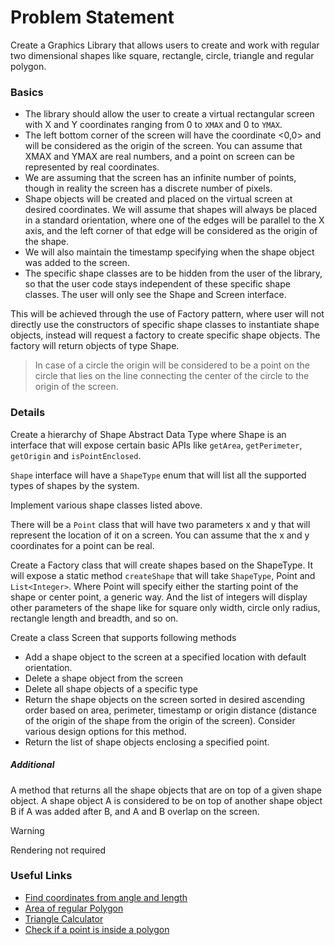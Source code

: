 # Problem Statement

Create a Graphics Library that allows users to create and work with regular two dimensional shapes like square, rectangle, circle, triangle and regular polygon.

### Basics
- The library should allow the user to create a virtual rectangular screen with X and Y coordinates ranging from 0 to `XMAX` and 0 to `YMAX`. <br>
- The left bottom corner of the screen will have the coordinate <0,0> and will be considered as the origin of the screen. You can assume that XMAX and YMAX are real numbers, and a point on screen can be represented by real coordinates. <br>
- We are assuming that the screen has an infinite number of points, though in reality the screen has a discrete number of pixels. <br>
- Shape objects will be created and placed on the virtual screen at desired coordinates. 
We will assume that shapes will always be placed in a standard orientation, where one of the edges will be parallel to the X axis, and the left corner of that edge will be considered as the origin of the shape.
- We will also maintain the timestamp specifying when the shape object was added to the screen. 
- The specific shape classes are to be hidden from the user of the library, so that the user code stays independent of these specific shape classes. The user will only see the Shape and Screen interface.

This will be achieved through the use of Factory pattern, where user will not directly use the constructors of specific shape classes to instantiate shape objects, instead will request a factory to create specific shape objects. The factory will return objects of type Shape.

> In case of a circle the origin will be considered to be a point on the circle that lies on the line connecting the center of the circle to the origin of the screen.
 

### Details

Create a hierarchy of Shape Abstract Data Type where Shape is an interface that will expose certain basic APIs like `getArea`, `getPerimeter`, `getOrigin` and `isPointEnclosed`. 

`Shape` interface will have a `ShapeType` enum that will list all the supported types of shapes by the system.

Implement various shape classes listed above.

There will be a `Point` class that will have two parameters x and y that will represent the location of it on a screen. You can assume that the x and y coordinates for a point can be real.

Create a Factory class that will create shapes based on the ShapeType. It will expose a static method `createShape` that will take `ShapeType`, Point and `List<Integer>`. Where Point will specify either the starting point of the shape or center point, a generic way. And the list of integers will display other parameters of the shape like for square only width, circle only radius, rectangle length and breadth, and so on.

Create a class Screen that supports following methods

- Add a shape object to the screen at a specified location with default orientation.
- Delete a shape object from the screen
- Delete all shape objects of a specific type
- Return the shape objects on the screen sorted in desired ascending order based on area, perimeter, timestamp or origin distance (distance of the origin of the shape from the origin of the screen). Consider various design options for this method.
- Return the list of shape objects enclosing a specified point.

##### Additional

A method that returns all the shape objects that are on top of a given shape object. A shape object A is considered to be on top of another shape object B if A was added after B, and A and B overlap on the screen. 

> [!Warning]
> Rendering not required

### Useful Links

- [Find coordinates from angle and length](https://math.stackexchange.com/questions/4171316/how-to-find-x-y-coordinate-given-an-angle-and-distance-from-the-origin)
- [Area of regular Polygon](https://byjus.com/maths/area-of-regular-polygon/)
- [Triangle Calculator](https://www.triangle-calculator.com/?what=vc)
- [Check if a point is inside a polygon](https://www.geeksforgeeks.org/how-to-check-if-a-given-point-lies-inside-a-polygon/)

